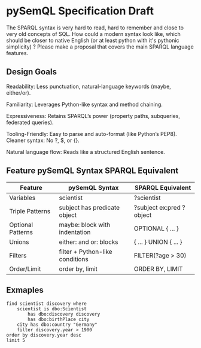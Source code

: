 # pySemQL Specification Draft

The SPARQL syntax is very hard to read, hard to remember and close to very old concepts of SQL. How could a modern syntax look like, which should be closer to native English (or at least python with it's pythonic simplicity) ? Please make a proposal that covers the main SPARQL language features.


## Design Goals
Readability: Less punctuation, natural-language keywords (maybe, either/or).

Familiarity: Leverages Python-like syntax and method chaining.

Expressiveness: Retains SPARQL’s power (property paths, subqueries, federated queries).

Tooling-Friendly: Easy to parse and auto-format (like Python’s PEP8).
Cleaner syntax: No ?, $, or {}.

Natural language flow: Reads like a structured English sentence.

## Feature	pySemQL  Syntax	SPARQL Equivalent

| Feature            | pySemQL Syntax                          | SPARQL Equivalent          |
|--------------------|-----------------------------------------|----------------------------|
| Variables          | scientist                               | ?scientist                 |
| Triple Patterns    | subject has predicate object            | ?subject ex:pred ?object   |
| Optional Patterns  | maybe: block with indentation           | OPTIONAL { ... }           |
| Unions             | either: and or: blocks                  | { ... } UNION { ... }      |
| Filters            | filter + Python-like conditions         | FILTER(?age > 30)          |
| Order/Limit        | order by, limit                         | ORDER BY, LIMIT            |


## Exmaples

```
find scientist discovery where
    scientist is dbo:Scientist
        has dbo:discovery discovery
        has dbo:birthPlace city
    city has dbo:country "Germany"
    filter discovery.year > 1900
order by discovery.year desc
limit 5

```